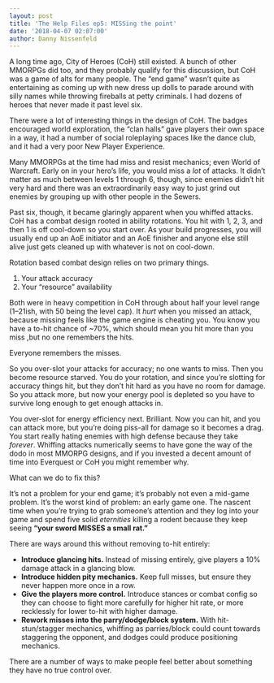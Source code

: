 ```yaml
---
layout: post
title: 'The Help Files ep5: MISSing the point'
date: '2018-04-07 02:07:00'
author: Danny Nissenfeld
---
```


A long time ago, City of Heroes (CoH) still existed. A bunch of other MMORPGs did too, and they probably qualify for this discussion, but CoH was a game of alts for many people. The “end game” wasn’t quite as entertaining as coming up with new dress up dolls to parade around with silly names while throwing fireballs at petty criminals. I had dozens of heroes that never made it past level six.

There were a lot of interesting things in the design of CoH. The badges encouraged world exploration, the “clan halls” gave players their own space in a way, it had a number of social roleplaying spaces like the dance club, and it had a very poor New Player Experience.

Many MMORPGs at the time had miss and resist mechanics; even World of Warcraft. Early on in your hero’s life, you would miss a _lot_ of attacks. It didn’t matter as much between levels 1 through 6, though, since enemies didn’t hit very hard and there was an extraordinarily easy way to just grind out enemies by grouping up with other people in the Sewers.

Past six, though, it became glaringly apparent when you whiffed attacks. CoH has a combat design rooted in ability rotations. You hit with 1, 2, 3, and then 1 is off cool-down so you start over. As your build progresses, you will usually end up an AoE initiator and an AoE finisher and anyone else still alive just gets cleaned up with whatever is not on cool-down.

Rotation based combat design relies on two primary things.

1. Your attack accuracy
2. Your “resource” availability

Both were in heavy competition in CoH through about half your level range (1–21ish, with 50 being the level cap). It _hurt_ when you missed an attack, because missing feels like the game engine is cheating you. You know you have a to-hit chance of ~70%, which should mean you hit more than you miss ,but no one remembers the hits.

Everyone remembers the misses.

So you over-slot your attacks for accuracy; no one wants to miss. Then you become resource starved. You do your rotation, and since you’re slotting for accuracy things hit, but they don’t hit hard as you have no room for damage. So you attack more, but now your energy pool is depleted so you have to survive long enough to get enough attacks in.

You over-slot for energy efficiency next. Brilliant. Now you can hit, and you can attack more, but you’re doing piss-all for damage so it becomes a drag. You start really hating enemies with high defense because they take _forever_. Whiffing attacks numerically seems to have gone the way of the dodo in most MMORPG designs, and if you invested a decent amount of time into Everquest or CoH you might remember why.

What can we do to fix this?

It’s not a problem for your end game; it’s probably not even a mid-game problem. It’s the worst kind of problem: an early game one. The nascent time when you’re trying to grab someone’s attention and they log into your game and spend five solid _eternities_ killing a rodent because they keep seeing **“your sword MISSES a small rat.”**

There are ways around this without removing to-hit entirely:

- **Introduce glancing hits.** Instead of missing entirely, give players a 10% damage attack in a glancing blow.
- **Introduce hidden pity mechanics.** Keep full misses, but ensure they never happen more once in a row.
- **Give the players more control.** Introduce stances or combat config so they can choose to fight more carefully for higher hit rate, or more recklessly for lower to-hit with higher damage.
- **Rework misses into the parry/dodge/block system.** With hit-stun/stagger mechanics, whiffing as parries/block could count towards staggering the opponent, and dodges could produce positioning mechanics.

There are a number of ways to make people feel better about something they have no true control over.


